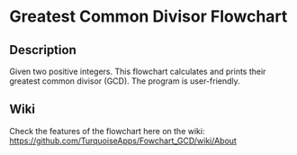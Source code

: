 # Greatest Common Divisor Flowchart

## Description
Given two positive integers. This flowchart calculates and prints their greatest common divisor (GCD). The program is user-friendly.


## Wiki
Check the features of the flowchart here on the wiki: https://github.com/TurquoiseApps/Fowchart_GCD/wiki/About
